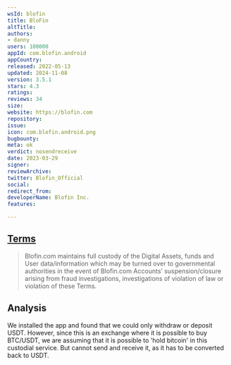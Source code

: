 ```yaml
---
wsId: blofin
title: BloFin
altTitle: 
authors:
- danny
users: 100000
appId: com.blofin.android
appCountry: 
released: 2022-05-13
updated: 2024-11-08
version: 3.5.1
stars: 4.3
ratings: 
reviews: 34
size: 
website: https://blofin.com
repository: 
issue: 
icon: com.blofin.android.png
bugbounty: 
meta: ok
verdict: nosendreceive
date: 2023-03-29
signer: 
reviewArchive: 
twitter: Blofin_Official
social: 
redirect_from: 
developerName: Blofin Inc.
features: 

---
```


## [Terms](https://blofin.com/terms) 

> Blofin.com maintains full custody of the Digital Assets, funds and User data/information which may be turned over to governmental authorities in the event of Blofin.com Accounts’ suspension/closure arising from fraud investigations, investigations of violation of law or violation of these Terms.

## Analysis 

We installed the app and found that we could only withdraw or deposit USDT. However, since this is an exchange where it is possible to buy BTC/USDT, we are assuming that it is possible to 'hold bitcoin' in this custodial service. But cannot send and receive it, as it has to be converted back to USDT.